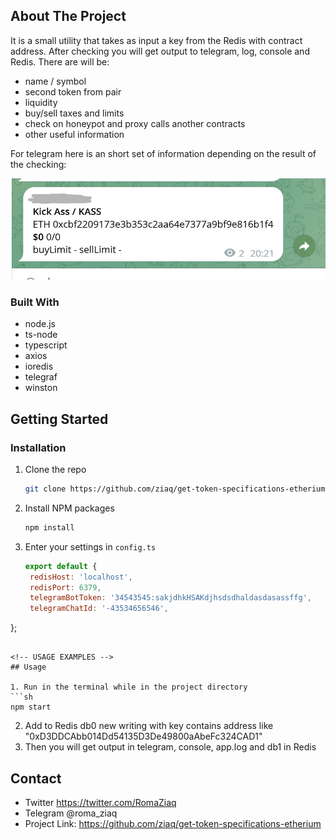 <!-- ABOUT THE PROJECT -->
## About The Project

It is a small utility that takes as input a key from the Redis with contract address.
After checking you will get output to telegram, log, console and Redis. There are will be:
- name / symbol
- second token from pair
- liquidity
- buy/sell taxes and limits
- check on honeypot and proxy calls another contracts
- other useful information

For telegram here is an short set of information depending on the result of the checking:

![Screenshot](./images/screenshot.jpg)

### Built With

- node.js
- ts-node
- typescript
- axios
- ioredis
- telegraf
- winston

<!-- GETTING STARTED -->
## Getting Started

### Installation

1. Clone the repo
   ```sh
   git clone https://github.com/ziaq/get-token-specifications-etherium.git
   ```
3. Install NPM packages
   ```sh
   npm install
   ```
4. Enter your settings in `config.ts`
   ```js
   export default {
    redisHost: 'localhost',
    redisPort: 6379,
    telegramBotToken: '34543545:sakjdhkHSAKdjhsdsdhaldasdasassffg',
    telegramChatId: '-43534656546',
  };
   ```

<!-- USAGE EXAMPLES -->
## Usage

1. Run in the terminal while in the project directory 
   ```sh
   npm start
   ```
2. Add to Redis db0 new writing with key contains address like "0xD3DDCAbb014Dd54135D3De49800aAbeFc324CAD1"
3. Then you will get output in telegram, console, app.log and db1 in Redis

## Contact

- Twitter https://twitter.com/RomaZiaq
- Telegram @roma_ziaq
- Project Link: https://github.com/ziaq/get-token-specifications-etherium